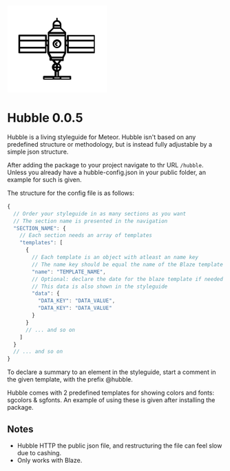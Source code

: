 ![Hubble](logo.png)

Hubble 0.0.5
============

Hubble is a living styleguide for Meteor. Hubble isn't based on any predefined structure or methodology, but is instead fully adjustable by a simple json structure.

After adding the package to your project navigate to thr URL `/hubble`. Unless you already have a hubble-config.json in your public folder, an example for such is given.


The structure for the config file is as follows:

```javascript
{
  // Order your styleguide in as many sections as you want
  // The section name is presented in the navigation
  "SECTION_NAME": {
    // Each section needs an array of templates
    "templates": [
      {
        // Each template is an object with atleast an name key
        // The name key should be equal the name of the Blaze template
        "name": "TEMPLATE_NAME",
        // Optional: declare the date for the blaze template if needed
        // This data is also shown in the styleguide
        "data": {
          "DATA_KEY": "DATA_VALUE",
          "DATA_KEY": "DATA_VALUE"
        }
      }
      // ... and so on
    ]
  }
  // ... and so on
}
```
To declare a summary to an element in the styleguide, start a comment in the given template, with the prefix @hubble.

Hubble comes with 2 predefined templates for showing colors and fonts: sgcolors & sgfonts. An example of using these is given after installing the package.


## Notes

* Hubble HTTP the public json file, and restructuring the file can feel slow due to cashing.
* Only works with Blaze.
